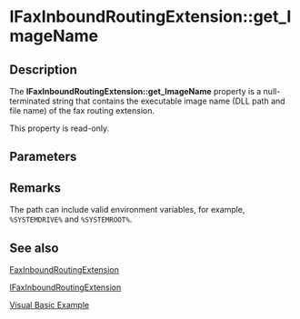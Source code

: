 # IFaxInboundRoutingExtension::get_ImageName

## Description

The **IFaxInboundRoutingExtension::get_ImageName** property is a null-terminated string that contains the executable image name (DLL path and file name) of the fax routing extension.

This property is read-only.

## Parameters

## Remarks

The path can include valid environment variables, for example, `%SYSTEMDRIVE%` and `%SYSTEMROOT%`.

## See also

[FaxInboundRoutingExtension](https://learn.microsoft.com/previous-versions/windows/desktop/fax/-mfax-faxinboundroutingextension)

[IFaxInboundRoutingExtension](https://learn.microsoft.com/previous-versions/windows/desktop/api/faxcomex/nn-faxcomex-ifaxinboundroutingextension)

[Visual Basic Example](https://learn.microsoft.com/previous-versions/windows/desktop/fax/-mfax-managing-routing-extensions-and-routing-methods)